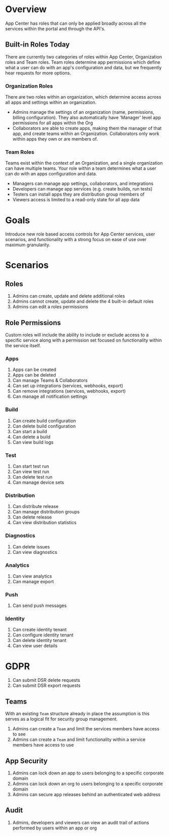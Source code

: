 # Overview

App Center has roles that can only be applied broadly across all the services within the portal and through the API's.

## Built-in Roles Today

There are currently two categories of roles within App Center, Organization roles and Team roles. Team roles determine app permissions which define what a user can do with an app's configuration and data, but we frequently hear requests for more options.

### Organization Roles

There are two roles within an organization, which determine access across all apps and settings within an organization.

* Admins manage the settings of an organization (name, permissions, billing configuration). They also automatically have 'Manager' level app permissions for all apps within the Org
* Collaborators are able to create apps, making them the manager of that app, and create teams within an Organization. Collaborators only work within apps they own or are members of.

### Team Roles

Teams exist within the context of an Organization, and a single organization can have multiple teams. Your role within a team determines what a user can do with an apps configuration and data.

* Managers can manage app settings, collaborators, and integrations
* Developers can manage app services (e.g. create builds, run tests)
* Testers can install apps they are distribution group members of
* Viewers access is limited to a read-only state for all app data

# Goals

Introduce new role based access controls for App Center services, user scenarios, and functionality with a strong focus on ease of use over maximum granularity.

# Scenarios

## Roles

1. Admins can create, update and delete additional roles
2. Admins cannot create, update and delete the 4 built-in default roles
3. Admins can edit a roles permissions

## Role Permissions

Custom roles will include the ability to include or exclude access to a specific service along with a permission set focused on functionality within the service itself.

### Apps

 1. Apps can be created
 2. Apps can be deleted
 3. Can manage Teams & Collaborators
 4. Can set up integrations (services, webhooks, export)
 5. Can remove integrations (services, webhooks, export)
 6. Can manage all notification settings

### Build

 1. Can create build configuration
 2. Can delete build configuration
 3. Can start a build
 4. Can delete a build
 5. Can view build logs

### Test

  1. Can start test run
  2. Can view test run
  3. Can delete test run
  4. Can manage device sets
  
### Distribution

  1. Can distribute release
  2. Can manage distribution groups
  3. Can delete release
  4. Can view distribution statistics
  
### Diagnostics

  1. Can delete issues
  1. Can view diagnostics
  
### Analytics

  1. Can view analytics
  2. Can manage export
  
### Push

  1. Can send push messages

### Identity

  1. Can create identity tenant
  2. Can configure identity tenant
  3. Can delete identity tenant
  4. Can view user details
  
# GDPR

  1. Can submit DSR delete requests
  2. Can submit DSR export requests

## Teams

With an existing `Team` structure already in place the assumption is this serves as a logical fit for security group management.

1. Admins can create a `Team` and limit the services members have access to see
2. Admins can create a `Team` and limit functionality within a service members have access to use

## App Security

1. Admins can lock down an app to users belonging to a specific corporate domain
2. Admins can lock down an org to users belonging to a specific corporate domain
3. Admins can secure app releases behind an authenticated web address

## Audit

1. Admins, developers and viewers can view an audit trail of actions performed by users within an app or org
